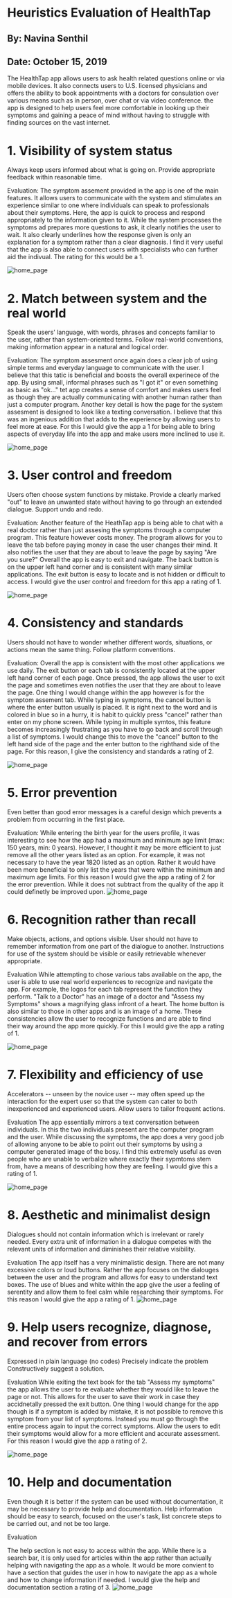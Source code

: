 # Heuristics Evaluation of HealthTap

## By:  Navina Senthil	
## Date:  October 15, 2019

The HealthTap app allows users to ask health related questions online or via mobile devices. It also connects users to U.S. licensed physicians and offers the ability to book appointments with a doctors for consulation over various means such as in person, over chat or via video conference. the app is designed to help users feel more comfortable in looking up their symptoms and gaining a peace of mind without having to struggle with finding sources on the vast internet. 

# 1. Visibility of system status 
Always keep users informed about what is going on.
Provide appropriate feedback within reasonable time. 

Evaluation: 
The symptom assement provided in the app is one of the main features. It allows users to communicate with the system and stimulates an experience similar to one where individuals can speak to professionals about their symptoms. Here, the app is quick to process and respond appropriately to the information given to it. While the system processes the symptoms ad prepares more questions to ask, it clearly notifies the user to wait. It also clearly underlines how the response given is only an explanation for a symptom rather than a clear diagnosis. I find it very useful that the app is also able to connect users with specialists who can further aid the indivual. The rating for this would be a 1. 

![home_page](https://www.pastepic.xyz/images/2019/10/15/imagef4574d1d554ef75d.png)

# 2. Match between system and the real world 
Speak the users' language, with words, phrases and concepts familiar to the user, rather than system-oriented terms. 
Follow real-world conventions, making information appear in a natural and logical order. 

Evaluation:
The symptom assesment once again does a clear job of using simple terms and everyday language to communicate with the user. I believe that this tatic is beneficial and boosts the overall experinece of the app. By using small, informal phrases such as "I got it" or even something as basic as "ok..." tet app creates a sense of comfort and makes users feel as though they are actually communicating with another human rather than just a computer program. Another key detail is how the page for the system assesment is designed to look like a texting conversation. I believe that this was an ingenious addition that adds to the experience by allowing users to feel more at ease. For this I would give the app a 1 for being able to bring aspects of everyday life into the app and make users more inclined to use it. 

![home_page](https://www.pastepic.xyz/images/2019/10/15/imagef4574d1d554ef75d.png)

# 3. User control and freedom 
Users often choose system functions by mistake.
Provide a clearly marked "out" to leave an unwanted state without having to go through an extended dialogue. 
Support undo and redo. 

Evaluation:
Another feature of the HeathTap app is being able to chat with a real doctor rather than just assesing the symptoms through a computer program. This feature however costs money. The program allows for you to leave the tab before paying money in case the user changes their mind. It also notifies the user that they are about to leave the page by saying "Are you sure?" Overall the app is easy to exit and navigate. The back button is on the upper left hand corner and is consistent with many similar applications. The exit button is easy to locate and is not hidden or difficult to access. I would give the user control and freedom for this app a rating of 1. 

![home_page](https://www.pastepic.xyz/images/2019/10/15/image9d84711db7e5b3ea.png)

# 4. Consistency and standards 
Users should not have to wonder whether different words, situations, or actions mean the same thing. 
Follow platform conventions. 

Evaluation:
Overall the app is consistent with the most other applications we use daily. The exit button or each tab is consistently located at the upper left hand corner of each page. Once pressed, the app allows the user to exit the page and sometimes even notifies the user that they are about to leave the page. One thing I would change within the app however is for the symptom assement tab. While typing in symptoms, the cancel button is where the enter button usually is placed. It is right next to the word and is colored in blue so in a hurry, it is habit to quickly press "cancel" rather than enter on my phone screen. While typing in multiple symtos, this feature becomes increasingly frustrating as you have to go back and scroll through a list of symptoms. I would change this to move the "cancel" button to the left hand side of the page and the enter button to the righthand side of the page. For this reason, I give the consistency and standards a rating of 2. 

![home_page](https://www.pastepic.xyz/images/2019/10/15/image7a8642e32cb16f05.png)

# 5. Error prevention 
Even better than good error messages is a careful design which prevents a problem from occurring in the first place. 

Evaluation:
While entering the birth year for the users profile, it was interesting to see how the app had a maximum and minimum age limit (max: 150 years, min: 0 years). However, I thought it may be more efficient to just remove all the other years listed as an option. For example, it was not necessary to have the year 1820 listed as an option. Rather it would have been more beneficial to only list the years that were within the minimum and maximum age limits. For this reason I would give the app a rating of 2 for the error prevention. While it does not subtract from the quality of the app it could definetly be improved upon. 
![home_page](https://www.pastepic.xyz/images/2019/10/15/image9d84711db7e5b3ea.png)

# 6. Recognition rather than recall 
Make objects, actions, and options visible. 
User should not have to remember information from one part of the dialogue to another. 
Instructions for use of the system should be visible or easily retrievable whenever appropriate. 

Evaluation
While attempting to chose various tabs available on the app, the user is able to use real world experiences to recognize and navigate the app. For example, the logos for each tab represent the function they perform. "Talk to a Doctor" has an image of a doctor and "Assess my Symptoms" shows a magnifying glass infront of a heart. The home button is also similar to those in other apps and is an image of a home. These consistencies allow the user to recognize functions and are able to find their way around the app more quickly. For this I would give the app a rating of 1. 

![home_page](https://www.pastepic.xyz/images/2019/10/15/image1dc76d5214722c93.png)

# 7. Flexibility and efficiency of use 
Accelerators -- unseen by the novice user -- may often speed up the interaction for the expert user so that the system can cater to both inexperienced and experienced users. 
Allow users to tailor frequent actions. 

Evaluation
The app essentially mirrors a text conversation between individuals. In this the two individuals present are the computer program and the user. While discussing the symptoms, the app does a very good job of allowing anyone to be able to point out their symptoms by using a computer generated image of the bosy. I find this extremely useful as even people who are unable to verbalize where exactly their sypmtoms stem from, have a means of describing how they are feeling. I would give this a rating of 1. 

![home_page](https://www.pastepic.xyz/images/2019/10/15/imagedd1b1e1f3c6f16f3.png)
# 8. Aesthetic and minimalist design 
Dialogues should not contain information which is irrelevant or rarely needed. 
Every extra unit of information in a dialogue competes with the relevant units of information and diminishes their relative visibility. 

Evaluation
The app itself has a very minimalistic design. There are not many excessive colors or loud buttons. Rather the app focuses on the dialouges between the user and the program and allows for easy to understand text boxes. The use of blues and white within the app give the user a feeling of serentity and allow them to feel calm while researching their symptoms. For this reason I would give the app a rating of 1. 
![home_page](https://www.pastepic.xyz/images/2019/10/15/image1dc76d5214722c93.png) 

# 9. Help users recognize, diagnose, and recover from errors 
Expressed in plain language (no codes)
Precisely indicate the problem
Constructively suggest a solution. 

Evaluation
While exiting the text book for the tab "Assess my symptoms" the app allows the user to re evaluate whether they would like to leave the page or not. This allows for the user to save their work in case they accidnetally pressed the exit button. One thing I would change for the app though is if a symptom is added by mistake, it is not possible to remove this symptom from your list of symptoms. Instead you must go through the entire process again to input the correct symptoms. Allow the users to edit their symptoms would allow for a more efficient and accurate assessment. For this reason I would give the app a rating of 2. 

![home_page](https://www.pastepic.xyz/images/2019/10/15/image9d84711db7e5b3ea.png)


# 10. Help and documentation 
Even though it is better if the system can be used without documentation, it may be necessary to provide help and documentation. 
Help  information should be easy to search, focused on the user's task, list concrete steps to be carried out, and not be too large. 

Evaluation

The help section is not easy to access within the app. While there is a search bar, it is only used for articles within the app rather than actually helping with navigating the app as a whole. It would be more convient to have a section that guides the user in how to navigate the app as a whole and how to change information if needed. I would give the help and documentation section a rating of 3. 
![home_page](https://www.pastepic.xyz/images/2019/10/15/image1dc76d5214722c93.png) 



